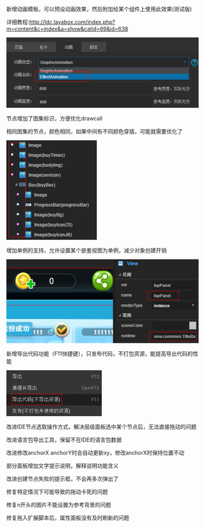 新增动画模板，可以预设动画效果，然后附加给某个组件上使用此效果(测试版)

详细教程:http://ldc.layabox.com/index.php?m=content&c=index&a=show&catid=69&id=638

![effect](.\imgs\effect.jpg)

节点增加了图集标识，方便优化drawcall

相同图集的节点，颜色相同，如果中间有不同颜色穿插，可能就需要优化了

![node](.\imgs\node.jpg)

增加单例的支持，允许设置某个嵌套视图为单例，减少对象创建开销

![instance](.\imgs\instance.jpg)

新增导出代码功能（F11快捷键），只发布代码，不打包资源，能提高导出代码的性能

![daochu](.\imgs\daochu.jpg)

改进IDE节点选取操作方式，解决层级面板选中某个节点后，无法直接拖动的问题

改进语言包导出工具，保留不在IDE的语言包数据

改进修改anchorX anchorY时会自动更新xy，修改anchorX时保持位置不动

部分面板增加文字提示说明，解释说明功能含义

改进创建节点失败的提示框，不会再多次弹出了

修复特定情况下可能导致的拖动卡死的问题

修复n开头的图片不能设置为参考背景的问题

修复拖入扩展脚本后，属性面板没有及时刷新的问题